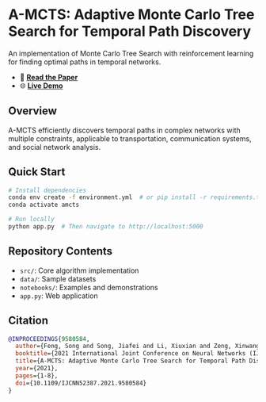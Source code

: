 # A-MCTS: Adaptive Monte Carlo Tree Search for Temporal Path Discovery

An implementation of Monte Carlo Tree Search with reinforcement learning for finding optimal paths in temporal networks.

- 📄 **[Read the Paper](https://ieeexplore.ieee.org/document/9580584)**
- 🌐 **[Live Demo](https://amcts.vercel.app/)**

## Overview

A-MCTS efficiently discovers temporal paths in complex networks with multiple constraints, applicable to transportation, communication systems, and social network analysis.

## Quick Start

```bash
# Install dependencies
conda env create -f environment.yml  # or pip install -r requirements.txt
conda activate amcts

# Run locally
python app.py  # Then navigate to http://localhost:5000
```

## Repository Contents

- `src/`: Core algorithm implementation
- `data/`: Sample datasets
- `notebooks/`: Examples and demonstrations
- `app.py`: Web application

## Citation

```bibtex
@INPROCEEDINGS{9580584,
  author={Feng, Song and Song, Jiafei and Li, Xiuxian and Zeng, Xinwang},
  booktitle={2021 International Joint Conference on Neural Networks (IJCNN)}, 
  title={A-MCTS: Adaptive Monte Carlo Tree Search for Temporal Path Discovery}, 
  year={2021},
  pages={1-8},
  doi={10.1109/IJCNN52387.2021.9580584}
}
```
